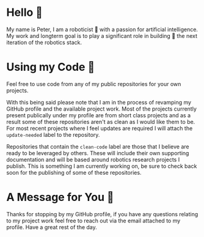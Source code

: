 # Hello 👋
My name is Peter, I am a roboticist 🤖 with a passion for artificial intelligence. My work and longterm goal is to play a significant role in building 🔧 the next iteration of the robotics stack.

# Using my Code 👾
Feel free to use code from any of my public repositories for your own projects. 

With this being said please note that I am in the process of revamping my GitHub profile and the available project work. Most of the projects currently present publically under my profile are from short class projects and as a result some of these repositories aren't as clean as I would like them to be. For most recent projects where I feel updates are required I will attach the `update-needed` label to the repository. 

Repositories that contain the `clean-code` label are those that I believe are ready to be leveraged by others. These will include their own supporting documentation and will be based around robotics research projects I publish. This is something I am currently working on, be sure to check back soon for the publishing of some of these repositories.   

# A Message for You 🤗
Thanks for stopping by my GitHub profile, if you have any questions relating to my project work feel free to reach out via the email attached to my profile. Have a great rest of the day.

